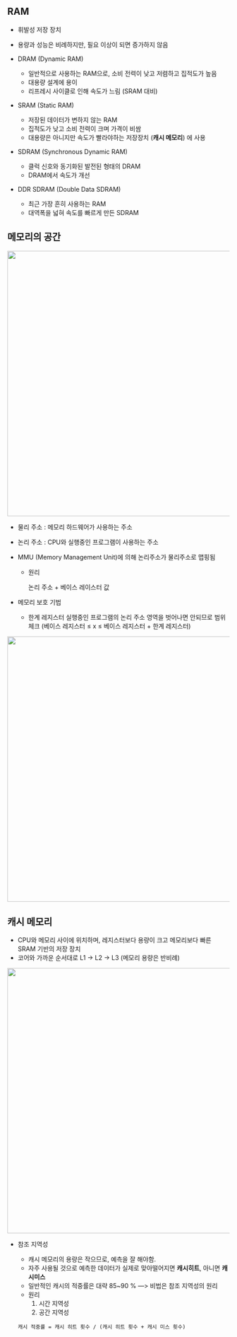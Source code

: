 ## RAM

- 휘발성 저장 장치
- 용량과 성능은 비례하지만, 필요 이상이 되면 증가하지 않음

- DRAM (Dynamic RAM)
    - 일반적으로 사용하는 RAM으로, 소비 전력이 낮고 저렴하고 집적도가 높음
    - 대용량 설계에 용이
    - 리프레시 사이클로 인해 속도가 느림 (SRAM 대비)
- SRAM (Static RAM)
    - 저장된 데이터가 변하지 않는 RAM
    - 집적도가 낮고 소비 전력이 크며 가격이 비쌈
    - 대용량은 아니지만 속도가 빨라야하는 저장장치 (**캐시 메모리**) 에 사용
- SDRAM (Synchronous Dynamic RAM)
    - 클럭 신호와 동기화된 발전된 형태의 DRAM
    - DRAM에서 속도가 개선
- DDR SDRAM (Double Data SDRAM)
    - 최근 가장 흔히 사용하는 RAM
    - 대역폭을 넓혀 속도를 빠르게 만든 SDRAM
    

## 메모리의 공간
<img src="https://github.com/Ssafy-Developer-Study/CS-study/assets/64201367/5c4158cc-8856-4028-886b-e08e7784a980" width="600px"/>

- 물리 주소 : 메모리 하드웨어가 사용하는 주소
- 논리 주소 : CPU와 실행중인 프로그램이 사용하는 주소
- MMU (Memory Management Unit)에 의해 논리주소가 물리주소로 맵핑됨
    - 원리
        
        논리 주소 + 베이스 레이스터 값
        
- 메모리 보호 기법
    - 한계 레지스터
    실행중인 프로그램의 논리 주소 영역을 벗어나면 안되므로 범위 체크 
    (베이스 레지스터 ≤ x ≤ 베이스 레지스터 + 한계 레지스터)
<img src="https://github.com/Ssafy-Developer-Study/CS-study/assets/64201367/e0ce388e-c2b1-4932-83b9-6d9ccda63101" width="600px"/>
    

## 캐시 메모리

- CPU와 메모리 사이에 위치하며, 레지스터보다 용량이 크고 메모리보다 빠른 SRAM 기반의 저장 장치
- 코어와 가까운 순서대로 L1 → L2 → L3 (메모리 용량은 반비례)
<img src="https://github.com/Ssafy-Developer-Study/CS-study/assets/64201367/5c4158cc-8856-4028-886b-e08e7784a980" width="600px"/>

- 참조 지역성
    - 캐시 메모리의 용량은 작으므로, 예측을 잘 해야함.
    - 자주 사용될 것으로 예측한 데이터가 실제로 맞아떨어지면 **캐시히트**, 아니면 **캐시미스**
    - 일반적인 캐시의 적중률은 대략 85~90 % —> 비법은 참조 지역성의 원리
    - 원리
        1) 시간 지역성
        2) 공간 지역성
    
    ```
    캐시 적중률 = 캐시 히트 횟수 / (캐시 히트 횟수 + 캐시 미스 횟수)
    ```
